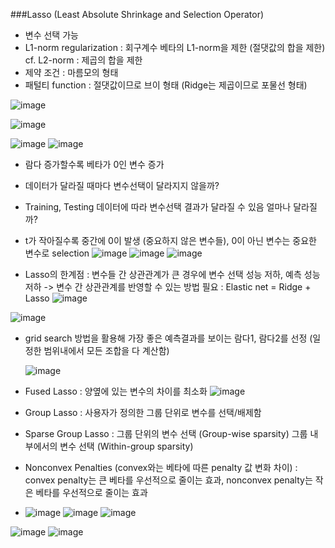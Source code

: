 ###Lasso (Least Absolute Shrinkage and Selection Operator)
  - 변수 선택 가능
  - L1-norm regularization : 회구계수 베타의 L1-norm을 제한 (절댓값의 합을 제한)
      cf. L2-norm : 제곱의 합을 제한
  - 제약 조건 : 마름모의 형태
  - 패털티 function : 절댓값이므로 브이 형태 (Ridge는 제곱이므로 포물선 형태)

![image](https://user-images.githubusercontent.com/79842387/111637031-617e1400-883c-11eb-8607-0771aa24c40e.png)

![image](https://user-images.githubusercontent.com/79842387/111637469-ce91a980-883c-11eb-8941-1e2e20c7fb1a.png)

![image](https://user-images.githubusercontent.com/79842387/111637641-f8e36700-883c-11eb-9b31-539b720bcea7.png)
![image](https://user-images.githubusercontent.com/79842387/111637733-10baeb00-883d-11eb-883d-fe7b877b2840.png)

 - 람다 증가할수록 베타가 0인 변수 증가
 - 데이터가 달라질 때마다 변수선택이 달라지지 않을까?
 - Training, Testing 데이터에 따라 변수선택 결과가 달라질 수 있음 얼마나 달라질까?

- t가 작아질수록 중간에 0이 발생 (중요하지 않은 변수들), 0이 아닌 변수는 중요한 변수로 selection
![image](https://user-images.githubusercontent.com/79842387/111645660-4a432480-8844-11eb-9128-d988aad64dc9.png)
![image](https://user-images.githubusercontent.com/79842387/111645849-78286900-8844-11eb-8500-754d8baefeb4.png)
![image](https://user-images.githubusercontent.com/79842387/111646018-9f7f3600-8844-11eb-9d2b-1f74d84cda6d.png)

- Lasso의 한계점 : 변수들 간 상관관계가 큰 경우에 변수 선택 성능 저하, 예측 성능 저하
  -> 변수 간 상관관계를 반영할 수 있는 방법 필요 : Elastic net = Ridge + Lasso
  ![image](https://user-images.githubusercontent.com/79842387/111646284-dbb29680-8844-11eb-95c2-482e1be877e0.png)

![image](https://user-images.githubusercontent.com/79842387/111646377-eec56680-8844-11eb-8745-6ca0bc2f175b.png)


- grid search 방법을 활용해 가장 좋은 예측결과를 보이는 람다1, 람다2를 선정
  (일정한 범위내에서 모든 조합을 다 계산함)
  
  ![image](https://user-images.githubusercontent.com/79842387/111648103-66e05c00-8846-11eb-95b6-4dd814512697.png)

- Fused Lasso : 양옆에 있는 변수의 차이를 최소화
![image](https://user-images.githubusercontent.com/79842387/111648589-de15f000-8846-11eb-8e07-9a4074867bc2.png)
- Group Lasso : 사용자가 정의한 그룹 단위로 변수를 선택/배제함
- Sparse Group Lasso : 그룹 단위의 변수 선택 (Group-wise sparsity)
                       그룹 내부에서의 변수 선택 (Within-group sparsity)
- Nonconvex Penalties (convex와는 베타에 따른 penalty 값 변화 차이)
  : convex penalty는 큰 베타를 우선적으로 줄이는 효과,
    nonconvex penalty는 작은 베타를 우선적으로 줄이는 효과
- ![image](https://user-images.githubusercontent.com/79842387/111649443-b8d5b180-8847-11eb-869f-e73338404d0c.png)
![image](https://user-images.githubusercontent.com/79842387/111649874-1bc74880-8848-11eb-8327-a4971930cf1d.png)
![image](https://user-images.githubusercontent.com/79842387/111650167-5fba4d80-8848-11eb-85d4-c3b6dbc8d145.png)

![image](https://user-images.githubusercontent.com/79842387/111650228-6ea10000-8848-11eb-9edc-67060ef7ee04.png)
![image](https://user-images.githubusercontent.com/79842387/111650251-75c80e00-8848-11eb-8055-3b4204152536.png)


